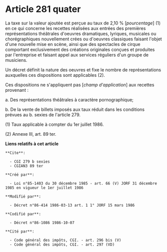 # Article 281 quater

La taxe sur la valeur ajoutée est perçue au taux de 2,10 % [*pourcentage*] (1) en ce qui concerne les recettes réalisées aux
entrées des premières représentations théâtrales d'oeuvres dramatiques, lyriques, musicales ou chorégraphiques nouvellement
crées ou d'oeuvres classiques faisant l'objet d'une nouvelle mise en scène, ainsi que des spectacles de cirque comportant
exclusivement des créations originales conçues et produites par l'entreprise et faisant appel aux services réguliers d'un
groupe de musiciens.

Un décret définit la nature des oeuvres et fixe le nombre de représentations auxquelles ces dispositions sont applicables
(2).

Ces dispositions ne s'appliquent pas [*champ d'application*] aux recettes provenant :

a. Des représentations théâtrales à caractère pornographique;

b. De la vente de billets imposés aux taux réduit dans les conditions prévues au b. sexies de l'article 279.

(1) Taux applicable à compter du 1er juillet 1986.

(2) Annexe III, art. 89 ter.

**Liens relatifs à cet article**

	**Cite**:

	  - CGI 279 b sexies
	  - CGIAN3 89 ter

	**Créé par**:

	  - Loi n°85-1403 du 30 décembre 1985 - art. 66 (V) JORF 31 décembre  1985 en vigueur le 1er juillet 1986

	**Modifié par**:

	  - Décret n°86-414 1986-03-13 art. 1 1° JORF 15 mars 1986

	**Codifié par**:

	  - Décret n°86-1086 1986-10-07

	**Cité par**:

	  - Code général des impôts, CGI. - art. 296 bis (V)
	  - Code général des impôts, CGI. - art. 297 (VD)
